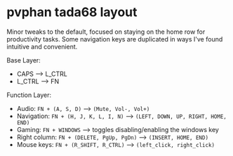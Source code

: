 # pvphan tada68 layout

Minor tweaks to the default, focused on staying on the home row for productivity tasks.
Some navigation keys are duplicated in ways I've found intuitive and convenient.

Base Layer:
- CAPS --> L_CTRL
- L_CTRL --> FN

Function Layer:
- Audio: `FN + (A, S, D)` --> `(Mute, Vol-, Vol+)`
- Navigation: `FN + (H, J, K, L, I, N)` --> `(LEFT, DOWN, UP, RIGHT, HOME, END)`
- Gaming: `FN + WINDOWS` --> toggles disabling/enabling the windows key
- Right column: `FN + (DELETE, PgUp, PgDn)` --> `(INSERT, HOME, END)`
- Mouse keys: `FN + (R_SHIFT, R_CTRL)` --> `(left_click, right_click)`
